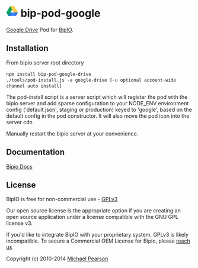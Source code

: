 ![Google Drive](google_drive.png) bip-pod-google
=======

[Google Drive](https://drive.google.com) Pod for [BipIO](https://bip.io).

## Installation

From bipio server root directory

    npm install bip-pod-google-drive
    ./tools/pod-install.js -a google-drive [-u optional account-wide channel auto install]

The pod-install script is a server script which will register the pod with the bipio server and add sparse
configuration to your NODE_ENV environment config ('default.json', staging or production)
keyed to 'google', based on the default config in the pod constructor.  It will also move the
pod icon into the server cdn

Manually restart the bipio server at your convenience.

## Documentation

[Bipio Docs](https://bip.io/docs/pods/google-drive)

## License

BipIO is free for non-commercial use - [GPLv3](http://www.gnu.org/copyleft/gpl.html)

Our open source license is the appropriate option if you are creating an open source application under a license compatible with the GNU GPL license v3.

If you'd like to integrate BipIO with your proprietary system, GPLv3 is likely incompatible.  To secure a Commercial OEM License for Bipio, please [reach us](mailto:hello@bip.io)

Copyright (c) 2010-2014  [Michael Pearson](https://github.com/mjpearson)
